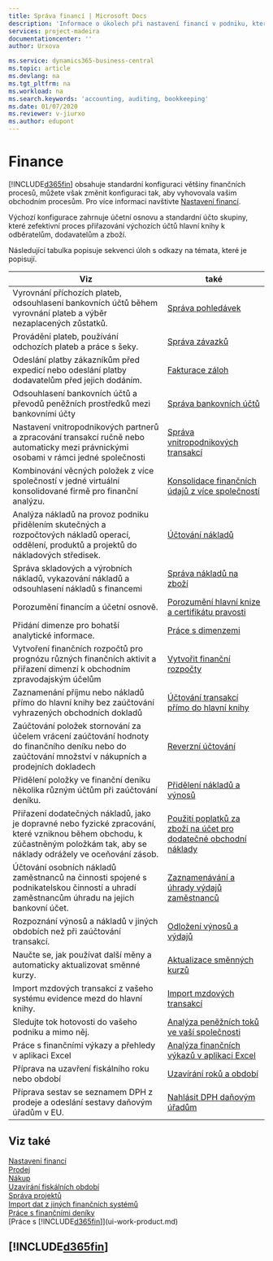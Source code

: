 ```yaml
---
title: Správa financí | Microsoft Docs
description: 'Informace o úkolech při nastavení financí v podniku, které vyhovují všem potřebám účetnictví, auditu nebo účetnictví'
services: project-madeira
documentationcenter: ''
author: Urxova

ms.service: dynamics365-business-central
ms.topic: article
ms.devlang: na
ms.tgt_pltfrm: na
ms.workload: na
ms.search.keywords: 'accounting, auditing, bookkeeping'
ms.date: 01/07/2020
ms.reviewer: v-jiurxo
ms.author: edupont
---
```

# Finance

[!INCLUDE[d365fin](includes/d365fin_md.md)] obsahuje standardní konfiguraci většiny finančních procesů, můžete však změnit konfiguraci tak, aby vyhovovala vašim obchodním procesům. Pro více informací navštivte [Nastavení financí](finance-setup-finance.md).

Výchozí konfigurace zahrnuje účetní osnovu a standardní účto skupiny, které zefektivní proces přiřazování výchozích účtů hlavní knihy k odběratelům, dodavatelům a zboží.  

Následující tabulka popisuje sekvenci úloh s odkazy na témata, které je popisují.  

| Viz | také |
| --- | --- |
| Vyrovnání příchozích plateb, odsouhlasení bankovních účtů během vyrovnání plateb a výběr nezaplacených zůstatků. |[Správa pohledávek](receivables-manage-receivables.md) |
| Provádění plateb, používání odchozích plateb a práce s šeky. |[Správa závazků](payables-manage-payables.md) |
|Odeslání platby zákazníkům před expedicí nebo odeslání platby dodavatelům před jejich dodáním.|[Fakturace záloh](finance-invoice-prepayments.md)|
| Odsouhlasení bankovních účtů a převodů peněžních prostředků mezi bankovními účty |[Správa bankovních účtů](bank-manage-bank-accounts.md) |
|Nastavení vnitropodnikových partnerů a zpracování transakcí ručně nebo automaticky mezi právnickými osobami v rámci jedné společnosti|[Správa vnitropodnikových transakcí](intercompany-manage.md)|
|Kombinování věcných položek z více společností v jedné virtuální konsolidované firmě pro finanční analýzu.|[Konsolidace finančních údajů z více společností](finance-consolidated-company-reporting.md)|
|Analýza nákladů na provoz podniku přidělením skutečných a rozpočtových nákladů operací, oddělení, produktů a projektů do nákladových středisek.|[Účtování nákladů](finance-manage-cost-accounting.md)|
|Správa skladových a výrobních nákladů, vykazování nákladů a odsouhlasení nákladů s financemi|[Správa nákladů na zboží](finance-manage-inventory-costs.md)|
| Porozumění financím a účetní osnově. |[Porozumění hlavní knize a certifikátu pravosti](finance-general-ledger.md) |
| Přidání dimenze pro bohatší analytické informace. |[Práce s dimenzemi](finance-dimensions.md) |
| Vytvoření finančních rozpočtů pro prognózu různých finančních aktivit a přiřazení dimenzí k obchodním zpravodajským účelům |[Vytvořit finanční rozpočty](finance-how-create-budgets.md) |
|Zaznamenání příjmu nebo nákladů přímo do hlavní knihy bez zaúčtování vyhrazených obchodních dokladů|[Účtování transakcí přímo do hlavní knihy](finance-how-post-transactions-directly.md)|
|Zaúčtování položek stornování za účelem vrácení zaúčtování hodnoty do finančního deníku nebo do zaúčtování množství v nákupních a prodejních dokladech |[Reverzní účtování](finance-how-reverse-journal-posting.md)|
|Přidělení položky ve finanční deníku několika různým účtům při zaúčtování deníku. |[Přidělení nákladů a výnosů](year-allocate-costs-income.md) |
| Přiřazení dodatečných nákladů, jako je dopravné nebo fyzické zpracování, které vzniknou během obchodu, k zúčastněným položkám tak, aby se náklady odrážely ve oceňování zásob. |[Použití poplatků za zboží na účet pro dodatečné obchodní náklady](payables-how-assign-item-charges.md) |
|Účtování osobních nákladů zaměstnanců na činnosti spojené s podnikatelskou činností a uhradí zaměstnancům úhradu na jejich bankovní účet.|[Zaznamenávání a úhrady výdajů zaměstnanců](finance-how-record-reimburse-employee-expenses.md)|
| Rozpoznání výnosů a nákladů v jiných obdobích než při zaúčtování transakcí. |[Odložení výnosů a výdajů](finance-how-defer-revenue-expenses.md)|
|Naučte se, jak používat další měny a automaticky aktualizovat směnné kurzy. |[Aktualizace směnných kurzů](finance-how-update-currencies.md)|
| Import mzdových transakcí z vašeho systému evidence mezd do hlavní knihy. |[Import mzdových transakcí](finance-how-import-payroll-transactions.md)|
| Sledujte tok hotovosti do vašeho podniku a mimo něj. |[Analýza peněžních toků ve vaší společnosti](finance-analyze-cash-flow.md) |
| Práce s finančními výkazy a přehledy v aplikaci Excel |[Analýza finančních výkazů v aplikaci Excel](finance-analyze-excel.md) |
| Příprava na uzavření fiskálního roku nebo období |[Uzavírání roků a období](year-close-years-periods.md) |
|Příprava sestav se seznamem DPH z prodeje a odeslání sestavy daňovým úřadům v EU. | [Nahlásit DPH daňovým úřadům](finance-how-report-vat.md)|

## Viz také

[Nastavení financí](finance-setup-finance.md)  
[Prodej](sales-manage-sales.md)  
[Nákup](purchasing-manage-purchasing.md)  
[Uzavírání fiskálních období](year-close-years-periods.md)  
[Správa projektů](projects-manage-projects.md)  
[Import dat z jiných finančních systémů](across-import-data-configuration-packages.md)  
[Práce s finančními deníky](ui-work-general-journals.md)  
[Práce s [!INCLUDE[d365fin](includes/d365fin_md.md)]](ui-work-product.md)  

## [!INCLUDE[d365fin](includes/free_trial_md.md)]  
